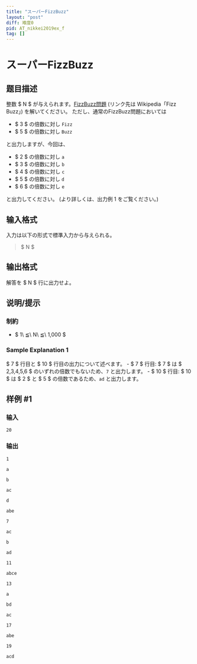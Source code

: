 ```yaml
---
title: "スーパーFizzBuzz"
layout: "post"
diff: 难度0
pid: AT_nikkei2019ex_f
tag: []
---
```


# スーパーFizzBuzz

## 题目描述

[problemUrl]: https://atcoder.jp/contests/nikkei2019-ex/tasks/nikkei2019ex_f

整数 $ N $ が与えられます。[FizzBuzz問題](https://ja.wikipedia.org/wiki/Fizz_Buzz) (リンク先は Wikipedia「Fizz Buzz」) を解いてください。 ただし、通常のFizzBuzz問題においては

- $ 3 $ の倍数に対し `Fizz`
- $ 5 $ の倍数に対し `Buzz`

と出力しますが、今回は、

- $ 2 $ の倍数に対し `a`
- $ 3 $ の倍数に対し `b`
- $ 4 $ の倍数に対し `c`
- $ 5 $ の倍数に対し `d`
- $ 6 $ の倍数に対し `e`

と出力してください。 (より詳しくは、出力例 1 をご覧ください。)

## 输入格式

入力は以下の形式で標準入力から与えられる。

> $ N $

## 输出格式

解答を $ N $ 行に出力せよ。

## 说明/提示

### 制約

- $ 1\ ≦\ N\ ≦\ 1,000 $

### Sample Explanation 1

$ 7 $ 行目と $ 10 $ 行目の出力について述べます。 - $ 7 $ 行目: $ 7 $ は $ 2,3,4,5,6 $ のいずれの倍数でもないため、`7` と出力します。 - $ 10 $ 行目: $ 10 $ は $ 2 $ と $ 5 $ の倍数であるため、`ad` と出力します。

## 样例 #1

### 输入

```
20
```

### 输出

```
1
a
b
ac
d
abe
7
ac
b
ad
11
abce
13
a
bd
ac
17
abe
19
acd
```

